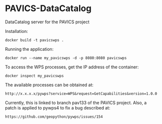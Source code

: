 # PAVICS-DataCatalog
DataCatalog server for the PAVICS project

Installation:

    docker build -t pavicswps .

Running the application:

    docker run --name my_pavicswps -d -p 8080:8080 pavicswps

To access the WPS processes, get the IP address of the container:

    docker inspect my_pavicswps

The available processes can be obtained at:

    http://x.x.x.x/pywps?service=WPS&request=GetCapabilities&version=1.0.0

Currently, this is linked to branch pav133 of the PAVICS project. Also,
a patch is applied to pywps4 to fix a bug described at:

    https://github.com/geopython/pywps/issues/154
